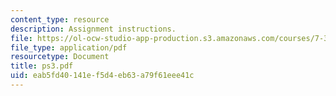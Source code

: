 ```yaml
---
content_type: resource
description: Assignment instructions.
file: https://ol-ocw-studio-app-production.s3.amazonaws.com/courses/7-343-photosynthesis-life-from-light-fall-2006/eab5fd40141ef5d4eb63a79f61eee41c_ps3.pdf
file_type: application/pdf
resourcetype: Document
title: ps3.pdf
uid: eab5fd40-141e-f5d4-eb63-a79f61eee41c
---
```

